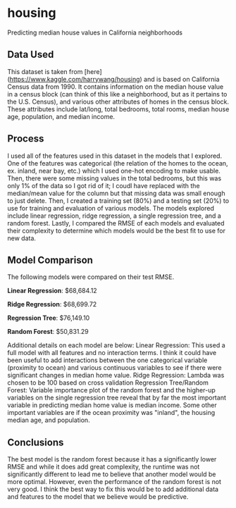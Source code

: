 # housing
 Predicting median house values in California neighborhoods

## Data Used
This dataset is taken from [here] (https://www.kaggle.com/harrywang/housing) and is based on California Census data from 1990. It contains information on the median house value in a census block (can think of this like a neighborhood, but as it pertains to the U.S. Census), and various other attributes of homes in the census block. These attributes include lat/long, total bedrooms, total rooms, median house age, population, and median income. 

## Process
I used all of the features used in this dataset in the models that I explored. One of the features was categorical (the relation of the homes to the ocean, ex. inland, near bay, etc.) which I used one-hot encoding to make usable. Then, there were some missing values in the total bedrooms, but this was only 1% of the data so I got rid of it; I coudl have replaced with the median/mean value for the column but that missing data was small enough to just delete. Then, I created a training set (80%) and a testing set (20%) to use for training and evaluation of various models. The models explored include linear regression, ridge regression, a single regression tree, and a random forest. Lastly, I compared the RMSE of each models and evaluated their complexity to determine which models would be the best fit to use for new data. 

## Model Comparison
The following models were compared on their test RMSE.

**Linear Regression**: $68,684.12

**Ridge Regression**:  $68,699.72

**Regression Tree**:   $76,149.10

**Random Forest**:     $50,831.29

Additional details on each model are below:
Linear Regression: This used a full model with all features and no interaction terms. I think it could have been useful to add interactions between the one categorical variable (proximity to ocean) and various continuous variables to see if there were significant changes in median home value. 
Ridge Regression: Lambda was chosen to be 100 based on cross validation
Regression Tree/Random Forest: Variable importance plot of the random forest and the higher-up variables on the single regression tree reveal that by far the most important variable in predicting median home value is median income. Some other important variables are if the ocean proximity was "inland", the housing median age, and population.

## Conclusions
The best model is the random forest because it has a significantly lower RMSE and while it does add great complexity, the runtime was not significantly different to lead me to believe that another model would be more optimal. However, even the performance of the random forest is not very good. I think the best way to fix this would be to add additional data and features to the model that we believe would be predictive.
